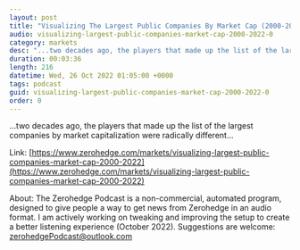 ```yaml
---
layout: post
title: "Visualizing The Largest Public Companies By Market Cap (2000-2022)"
audio: visualizing-largest-public-companies-market-cap-2000-2022-0
category: markets
desc: "...two decades ago, the players that made up the list of the largest companies by market capitalization were radically different..."
duration: 00:03:36
length: 216
datetime: Wed, 26 Oct 2022 01:05:00 +0000
tags: podcast
guid: visualizing-largest-public-companies-market-cap-2000-2022-0
order: 0
---
```

...two decades ago, the players that made up the list of the largest companies by market capitalization were radically different...

Link: [https://www.zerohedge.com/markets/visualizing-largest-public-companies-market-cap-2000-2022](https://www.zerohedge.com/markets/visualizing-largest-public-companies-market-cap-2000-2022)

About: The Zerohedge Podcast is a non-commercial, automated program, designed to give people a way to get news from Zerohedge in an audio format.  I am actively working on tweaking and improving the setup to create a better listening experience (October 2022).  Suggestions are welcome: [zerohedgePodcast@outlook.com](mailto:zerohedgePodcast@outlook.com)
